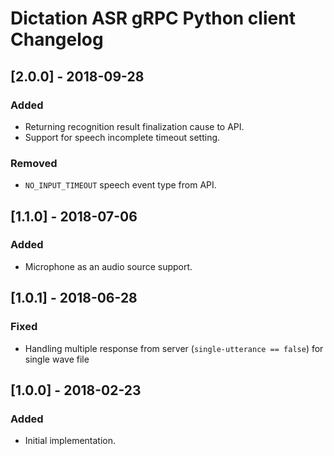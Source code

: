 # Dictation ASR gRPC Python client Changelog

## [2.0.0] - 2018-09-28
### Added
- Returning recognition result finalization cause to API.
- Support for speech incomplete timeout setting.

### Removed
- `NO_INPUT_TIMEOUT` speech event type from API.

## [1.1.0] - 2018-07-06
### Added
- Microphone as an audio source support.

## [1.0.1] - 2018-06-28
### Fixed
- Handling multiple response from server (`single-utterance == false`) for single wave file

## [1.0.0] - 2018-02-23
### Added
- Initial implementation.
